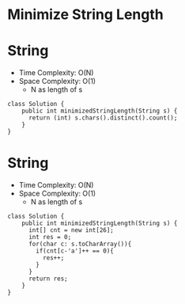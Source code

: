 # Minimize String Length
# String
* Time Complexity: O(N)
* Space Complexity: O(1)
	* N as length of s
```
class Solution {
    public int minimizedStringLength(String s) {
      return (int) s.chars().distinct().count();
    }
}
```
# String
* Time Complexity: O(N)
* Space Complexity: O(1)
	* N as length of s
```
class Solution {
    public int minimizedStringLength(String s) {
      int[] cnt = new int[26];
      int res = 0;
      for(char c: s.toCharArray()){
        if(cnt[c-'a']++ == 0){
          res++;
        }
      }
      return res;
    }
}
```